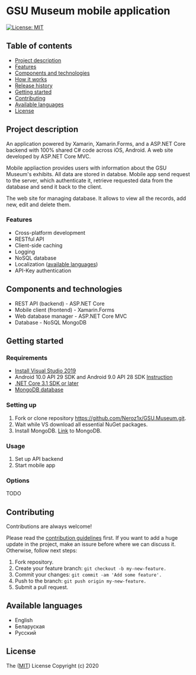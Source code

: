# GSU Museum mobile application
[![License: MIT](https://img.shields.io/badge/License-MIT-yellow.svg)](https://opensource.org/licenses/MIT)
## Table of contents
* [Project description](#project-description)
* [Features](#features)
* [Components and technologies](#components-and-technologies)
* [How it works](#how-it-works)
* [Release history](#release-history)
* [Getting started](#getting-started)
* [Contributing](#contributing)
* [Available languages](#available-languages)
* [License](#license)

## Project description

An application powered by Xamarin, Xamarin.Forms, and a ASP.NET Core backend with 100% shared C# code across iOS, Android. A web site developed by ASP.NET Core MVC.


Mobile appliaction provides users with information about the GSU Museum's exhibits. All data are stored in databse. Mobile app send request to the server, which authenticate it, retrieve requested data from the database and send it back to the client.


The web site for managing database. It allows to view all the records, add new, edit and delete them.


### Features
* Cross-platform development
* RESTful API
* Client-side caching
* Logging
* NoSQL database
* Localization ([available languages](#languages))
* API-Key authentication

## Components and technologies

- REST API (backend) - ASP.NET Core
- Mobile client (frontend) - Xamarin.Forms
- Web database manager - ASP.NET Core MVC
- Database - NoSQL MongoDB

## Getting started
### Requirements
- [Install Visual Studio 2019](https://visualstudio.microsoft.com/en/downloads/)
- Android 10.0 API 29 SDK and Android 9.0 API 28 SDK [Instruction](https://docs.microsoft.com/en-us/xamarin/android/get-started/installation/android-sdk?tabs=windows)
- [.NET Core 3.1 SDK or later](https://dotnet.microsoft.com/download/dotnet-core/3.1)
- [MongoDB database](https://www.mongodb.com/try/download/community)

### Setting up
1) Fork or clone repository https://github.com/Neroz1x/GSU.Museum.git.
2) Wait while VS download all essential NuGet packages.
3) Install MongoDB. [Link](https://www.mongodb.com/try/download/community) to MongoDB.

### Usage
1. Set up API backend
2. Start mobile app

### Options
TODO

## Contributing
Contributions are always welcome! 

Please read the [contribution guidelines](https://github.com/Neroz1x/GSU.Museum/blob/master/contributing.md) first.
If you want to add a huge update in the project, make an issure before where we can discuss it. Otherwise, follow next steps:
1) Fork repository.
2) Create your feature branch: ```git checkout -b my-new-feature.```
3) Commit your changes: ```git commit -am 'Add some feature'.```
4) Push to the branch: ```git push origin my-new-feature.```
5) Submit a pull request.

## Available languages
* English
* Беларуская
* Русский

## License
The ([MIT](https://choosealicense.com/licenses/mit/)) License Copyright (c) 2020